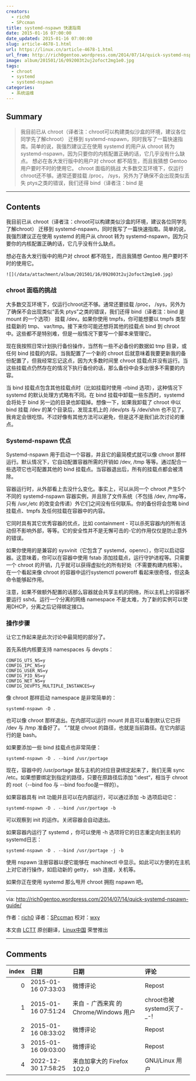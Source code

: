 ```yaml
---
creators:
  - rich0
  - SPccman
title: systemd-nspawn 快速指南
date: 2015-01-16 07:00:00
date_updated: 2015-01-16 07:00:00
slug: article-4678-1.html
url: https://linux.cn/article-4678-1.html
url_from: http://rich0gentoo.wordpress.com/2014/07/14/quick-systemd-nspawn-guide/
image: album/201501/16/092003t2uj2ofoct2mg1e0.jpg
tags:
  - chroot
  - systemd
  - systemd-nspawn
categories:
  - 系统运维
---
```


## Summary

> 我目前已从 chroot（译者注：chroot可以构建类似沙盒的环境，建议各位同学先了解chroot） 迁移到 systemd-nspawn，同时我写了一篇快速指南。简单的说，我强烈建议正在使用 systemd 的用户从 chroot 转为 systemd-nspawn，因为只要你的内核配置正确的话，它几乎没有什么缺点。 想必在各大发行版中的用户对 chroot 都不陌生，而且我猜想 Gentoo 用户要时不时的使用它。  chroot 面临的挑战 大多数交互环境下，仅运行chroot还不够。通常还要挂载 /proc， /sys，另外为了确保不会出现类似丢失 ptys之类的错误，我们还得 bind（译者注：bind 是

***

<!-- more -->

## Contents

我目前已从 chroot（译者注：chroot可以构建类似沙盒的环境，建议各位同学先了解chroot） 迁移到 systemd-nspawn，同时我写了一篇快速指南。简单的说，我强烈建议正在使用 systemd 的用户从 chroot 转为 systemd-nspawn，因为只要你的内核配置正确的话，它几乎没有什么缺点。

想必在各大发行版中的用户对 chroot 都不陌生，而且我猜想 Gentoo 用户要时不时的使用它。

`![](/data/attachment/album/201501/16/092003t2uj2ofoct2mg1e0.jpg)`

### chroot 面临的挑战

大多数交互环境下，仅运行chroot还不够。通常还要挂载 /proc， /sys，另外为了确保不会出现类似“丢失 ptys”之类的错误，我们还得 bind（译者注：bind 是 mount 的一个选项） 挂载 /dev。如果你使用 tmpfs，你可能想要以 tmpfs 类型挂载新的 tmp、 var/tmp。接下来你可能还想将其他的挂载点 bind 到 chroot 中。这些都不是特别难，但是一般情况下要写一个脚本来管理它。

现在我按照日常计划执行备份操作，当然有一些不必备份的数据如 tmp 目录，或任何 bind 挂载的内容。当我配置了一个新的 chroot 后就意味着我要更新我的备份配置了，但我经常忘记这点，因为大多数时间里 chroot 挂载点并没有运行。当这些挂载点仍然存在的情况下执行备份的话，那么备份中会多出很多不需要的内容。

当 bind 挂载点包含其他挂载点时（比如挂载时使用 -rbind 选项），这种情况下 systemd 的默认处理方式略有不同。在 bind 挂载中卸载一些东西时，systemd 会将处于 bind 另一边的目录也卸载掉。想像一下，如果我卸载了 chroot 中以 bind 挂载 /dev 的某个目录后，发现主机上的 /dev/pts 与 /dev/shm 也不见了，我肯定会很吃惊。不过好像有其他方法可以避免，但是这不是我们此次讨论的重点。

### Systemd-nspawn 优点

Systemd-nspawn 用于启动一个容器，并且它的最简模式就可以像 chroot 那样运行。默认情况下，它自动配置容器所需的开销如 /dev, /tmp 等等。通过配合一些选项它也可配置其他的 bind 挂载点。当容器退出后，所有的挂载点都会被清除。

容器运行时，从外部看上去没什么变化。事实上，可以从同一个 chroot 产生5个不同的 systemd-nspawn 容器实例，并且除了文件系统（不包括 /dev, /tmp等，只有 /usr,/etc 的改变会传递）外它们之间没有任何联系。你的备份将会忽略 bind 挂载点、tmpfs 及任何挂载在容器中的内容。

它同时具有其它优秀容器的优点，比如 containment - 可以杀死容器内的所有活动但不影响外部，等等。它的安全性并不是无懈可击的-它的作用仅仅是防止意外的错误。

如果你使用的是兼容的 sysvinit（它包含了 systemd，openrc），你可以启动容器。这意味着，你可以在容器中使用 fstab 添加挂载点，运行守护进程等。只需要一个 chroot 的开销，几乎就可以获得虚拟化的所有好处（不需要构建内核等）。在一个看起来像 chroot 的容器中运行systemctl poweroff 看起来很奇怪，但这条命令能够起作用。

注意，如果不做额外配置的话那么容器就会共享主机的网络，所以主机上的容器不要运行 sshd。运行一个分离的网络 namespace 不是太难，为了新的实例可以使用DHCP，分离之后记得绑定接口。

### 操作步骤

让它工作起来是此次讨论中最简短的部分了。

首先系统内核要支持 namespaces 与 devpts：

```shell
CONFIG_UTS_NS=y
CONFIG_IPC_NS=y
CONFIG_USER_NS=y
CONFIG_PID_NS=y
CONFIG_NET_NS=y
CONFIG_DEVPTS_MULTIPLE_INSTANCES=y
```

像 chroot 那样启动 namespace 是非常简单的：

```shell
systemd-nspawn -D .
```

也可以像 chroot 那样退出。在内部可以运行 mount 并且可以看到默认它已将 /dev 与 /tmp 准备好了。 ”.“就是 chroot 的路径，也就是当前路径。在它内部运行的是 bash。

如果要添加一些 bind 挂载点也非常简便：

```shell
systemd-nspawn -D . --bind /usr/portage
```

现在，容器中的 /usr/portage 就与主机的对应目录绑定起来了，我们无需 sync /etc。如果想要绑定到指定的路径，只要在原路径后添加 ”:dest“，相当于 chroot 的 root（--bind foo 与 --bind foo:foo是一样的）。

如果容器具有 init 功能并且可以在内部运行，可以通过添加 -b 选项启动它：

```shell
systemd-nspawn -D . --bind /usr/portage -b
```

可以观察到 init 的运作。关闭容器会自动退出。

如果容器内运行了 systemd ，你可以使用 -h 选项将它的日志重定向到主机的systemd日志：

```shell
systemd-nspawn -D . --bind /usr/portage -j -b
```

使用 nspawn 注册容器以便它能够在 machinectl 中显示。如此可以方便的在主机上对它进行操作，如启动新的 getty， ssh 连接，关机等。

如果你正在使用 systemd 那么甩开 chroot 拥抱 nspawn 吧。

---

via: <http://rich0gentoo.wordpress.com/2014/07/14/quick-systemd-nspawn-guide/>

作者：[rich0](http://rich0gentoo.wordpress.com/) 译者：[SPccman](https://github.com/SPccman) 校对：[wxy](https://github.com/wxy)

本文由 [LCTT](https://github.com/LCTT/TranslateProject) 原创翻译，[Linux中国](https://linux.cn/) 荣誉推出

***

## Comments

|   index | 日期                | 日期                                      | 评论                      |
|--------:|:--------------------|:------------------------------------------|:--------------------------|
|       0 | 2015-01-16 07:33:03 | 微博评论                                  | Repost                    |
|       1 | 2015-01-16 07:51:24 | 来自 - 广西来宾 的 Chrome/Windows 用户    | chroot也被systemd灭了-_-! |
|       2 | 2015-01-16 08:33:02 | 微博评论                                  | Repost                    |
|       3 | 2015-01-16 09:03:00 | 微博评论                                  | Repost                    |
|       4 | 2022-12-30 17:58:25 | 来自加拿大的 Firefox 102.0|GNU/Linux 用户 | Repost                    |

